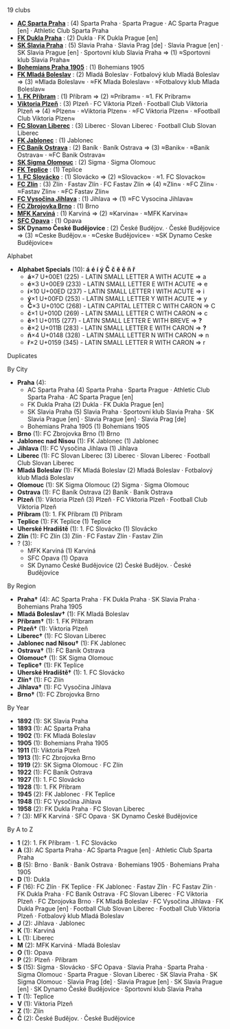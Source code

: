 19 clubs

- [**AC Sparta Praha**](https://en.wikipedia.org/wiki/AC_Sparta_Prague) : (4) Sparta Praha · Sparta Prague · AC Sparta Prague [en] · Athletic Club Sparta Praha
- [**FK Dukla Praha**](https://en.wikipedia.org/wiki/FK_Dukla_Prague) : (2) Dukla · FK Dukla Prague [en]
- [**SK Slavia Praha**](https://en.wikipedia.org/wiki/SK_Slavia_Prague) : (5) Slavia Praha · Slavia Prag [de] · Slavia Prague [en] · SK Slavia Prague [en] · Sportovní klub Slavia Praha ⇒ (1) ≈Sportovni klub Slavia Praha≈
- [**Bohemians Praha 1905**](https://en.wikipedia.org/wiki/Bohemians_1905) : (1) Bohemians 1905
- [**FK Mladá Boleslav**](https://en.wikipedia.org/wiki/FK_Mladá_Boleslav) : (2) Mladá Boleslav · Fotbalový klub Mladá Boleslav ⇒ (3) ≈Mlada Boleslav≈ · ≈FK Mlada Boleslav≈ · ≈Fotbalovy klub Mlada Boleslav≈
- [**1. FK Příbram**](https://en.wikipedia.org/wiki/1._FK_Příbram) : (1) Příbram ⇒ (2) ≈Pribram≈ · ≈1. FK Pribram≈
- [**Viktoria Plzeň**](https://en.wikipedia.org/wiki/FC_Viktoria_Plzeň) : (3) Plzeň · FC Viktoria Plzeň · Football Club Viktoria Plzeň ⇒ (4) ≈Plzen≈ · ≈Viktoria Plzen≈ · ≈FC Viktoria Plzen≈ · ≈Football Club Viktoria Plzen≈
- [**FC Slovan Liberec**](https://en.wikipedia.org/wiki/FC_Slovan_Liberec) : (3) Liberec · Slovan Liberec · Football Club Slovan Liberec
- [**FK Jablonec**](https://en.wikipedia.org/wiki/FK_Jablonec) : (1) Jablonec
- [**FC Baník Ostrava**](https://en.wikipedia.org/wiki/FC_Baník_Ostrava) : (2) Baník · Baník Ostrava ⇒ (3) ≈Banik≈ · ≈Banik Ostrava≈ · ≈FC Banik Ostrava≈
- [**SK Sigma Olomouc**](https://en.wikipedia.org/wiki/SK_Sigma_Olomouc) : (2) Sigma · Sigma Olomouc
- [**FK Teplice**](https://en.wikipedia.org/wiki/FK_Teplice) : (1) Teplice
- [**1. FC Slovácko**](https://en.wikipedia.org/wiki/1._FC_Slovácko) : (1) Slovácko ⇒ (2) ≈Slovacko≈ · ≈1. FC Slovacko≈
- [**FC Zlín**](https://en.wikipedia.org/wiki/FC_Fastav_Zlín) : (3) Zlín · Fastav Zlín · FC Fastav Zlín ⇒ (4) ≈Zlin≈ · ≈FC Zlin≈ · ≈Fastav Zlin≈ · ≈FC Fastav Zlin≈
- [**FC Vysočina Jihlava**](https://en.wikipedia.org/wiki/FC_Vysočina_Jihlava) : (1) Jihlava ⇒ (1) ≈FC Vysocina Jihlava≈
- [**FC Zbrojovka Brno**](https://en.wikipedia.org/wiki/FC_Zbrojovka_Brno) : (1) Brno
- [**MFK Karviná**](https://en.wikipedia.org/wiki/MFK_Karviná) : (1) Karviná ⇒ (2) ≈Karvina≈ · ≈MFK Karvina≈
- [**SFC Opava**](https://en.wikipedia.org/wiki/SFC_Opava) : (1) Opava
- **SK Dynamo České Budějovice** : (2) České Budĕjov. · České Budějovice ⇒ (3) ≈Ceske Budĕjov.≈ · ≈Ceske Budějovice≈ · ≈SK Dynamo Ceske Budějovice≈




Alphabet

- **Alphabet Specials** (10):  **á**  **é**  **í**  **ý**  **Č**  **č**  **ĕ**  **ě**  **ň**  **ř** 
  - **á**×7 U+00E1 (225) - LATIN SMALL LETTER A WITH ACUTE ⇒ a
  - **é**×3 U+00E9 (233) - LATIN SMALL LETTER E WITH ACUTE ⇒ e
  - **í**×10 U+00ED (237) - LATIN SMALL LETTER I WITH ACUTE ⇒ i
  - **ý**×1 U+00FD (253) - LATIN SMALL LETTER Y WITH ACUTE ⇒ y
  - **Č**×3 U+010C (268) - LATIN CAPITAL LETTER C WITH CARON ⇒ C
  - **č**×1 U+010D (269) - LATIN SMALL LETTER C WITH CARON ⇒ c
  - **ĕ**×1 U+0115 (277) - LATIN SMALL LETTER E WITH BREVE ⇒ **?**
  - **ě**×2 U+011B (283) - LATIN SMALL LETTER E WITH CARON ⇒ **?**
  - **ň**×4 U+0148 (328) - LATIN SMALL LETTER N WITH CARON ⇒ n
  - **ř**×2 U+0159 (345) - LATIN SMALL LETTER R WITH CARON ⇒ r




Duplicates





By City

- **Praha** (4): 
  - AC Sparta Praha  (4) Sparta Praha · Sparta Prague · Athletic Club Sparta Praha · AC Sparta Prague [en]
  - FK Dukla Praha  (2) Dukla · FK Dukla Prague [en]
  - SK Slavia Praha  (5) Slavia Praha · Sportovní klub Slavia Praha · SK Slavia Prague [en] · Slavia Prague [en] · Slavia Prag [de]
  - Bohemians Praha 1905  (1) Bohemians 1905
- **Brno** (1): FC Zbrojovka Brno  (1) Brno
- **Jablonec nad Nisou** (1): FK Jablonec  (1) Jablonec
- **Jihlava** (1): FC Vysočina Jihlava  (1) Jihlava
- **Liberec** (1): FC Slovan Liberec  (3) Liberec · Slovan Liberec · Football Club Slovan Liberec
- **Mladá Boleslav** (1): FK Mladá Boleslav  (2) Mladá Boleslav · Fotbalový klub Mladá Boleslav
- **Olomouc** (1): SK Sigma Olomouc  (2) Sigma · Sigma Olomouc
- **Ostrava** (1): FC Baník Ostrava  (2) Baník · Baník Ostrava
- **Plzeň** (1): Viktoria Plzeň  (3) Plzeň · FC Viktoria Plzeň · Football Club Viktoria Plzeň
- **Příbram** (1): 1. FK Příbram  (1) Příbram
- **Teplice** (1): FK Teplice  (1) Teplice
- **Uherské Hradiště** (1): 1. FC Slovácko  (1) Slovácko
- **Zlín** (1): FC Zlín  (3) Zlín · FC Fastav Zlín · Fastav Zlín
- ? (3): 
  - MFK Karviná  (1) Karviná
  - SFC Opava  (1) Opava
  - SK Dynamo České Budějovice  (2) České Budĕjov. · České Budějovice




By Region

- **Praha†** (4):   AC Sparta Praha · FK Dukla Praha · SK Slavia Praha · Bohemians Praha 1905
- **Mladá Boleslav†** (1):   FK Mladá Boleslav
- **Příbram†** (1):   1. FK Příbram
- **Plzeň†** (1):   Viktoria Plzeň
- **Liberec†** (1):   FC Slovan Liberec
- **Jablonec nad Nisou†** (1):   FK Jablonec
- **Ostrava†** (1):   FC Baník Ostrava
- **Olomouc†** (1):   SK Sigma Olomouc
- **Teplice†** (1):   FK Teplice
- **Uherské Hradiště†** (1):   1. FC Slovácko
- **Zlín†** (1):   FC Zlín
- **Jihlava†** (1):   FC Vysočina Jihlava
- **Brno†** (1):   FC Zbrojovka Brno




By Year

- **1892** (1):   SK Slavia Praha
- **1893** (1):   AC Sparta Praha
- **1902** (1):   FK Mladá Boleslav
- **1905** (1):   Bohemians Praha 1905
- **1911** (1):   Viktoria Plzeň
- **1913** (1):   FC Zbrojovka Brno
- **1919** (2):   SK Sigma Olomouc · FC Zlín
- **1922** (1):   FC Baník Ostrava
- **1927** (1):   1. FC Slovácko
- **1928** (1):   1. FK Příbram
- **1945** (2):   FK Jablonec · FK Teplice
- **1948** (1):   FC Vysočina Jihlava
- **1958** (2):   FK Dukla Praha · FC Slovan Liberec
- ? (3):   MFK Karviná · SFC Opava · SK Dynamo České Budějovice






By A to Z

- **1** (2): 1. FK Příbram · 1. FC Slovácko
- **A** (3): AC Sparta Praha · AC Sparta Prague [en] · Athletic Club Sparta Praha
- **B** (5): Brno · Baník · Baník Ostrava · Bohemians 1905 · Bohemians Praha 1905
- **D** (1): Dukla
- **F** (16): FC Zlín · FK Teplice · FK Jablonec · Fastav Zlín · FC Fastav Zlín · FK Dukla Praha · FC Baník Ostrava · FC Slovan Liberec · FC Viktoria Plzeň · FC Zbrojovka Brno · FK Mladá Boleslav · FC Vysočina Jihlava · FK Dukla Prague [en] · Football Club Slovan Liberec · Football Club Viktoria Plzeň · Fotbalový klub Mladá Boleslav
- **J** (2): Jihlava · Jablonec
- **K** (1): Karviná
- **L** (1): Liberec
- **M** (2): MFK Karviná · Mladá Boleslav
- **O** (1): Opava
- **P** (2): Plzeň · Příbram
- **S** (15): Sigma · Slovácko · SFC Opava · Slavia Praha · Sparta Praha · Sigma Olomouc · Sparta Prague · Slovan Liberec · SK Slavia Praha · SK Sigma Olomouc · Slavia Prag [de] · Slavia Prague [en] · SK Slavia Prague [en] · SK Dynamo České Budějovice · Sportovní klub Slavia Praha
- **T** (1): Teplice
- **V** (1): Viktoria Plzeň
- **Z** (1): Zlín
- **Č** (2): České Budĕjov. · České Budějovice




